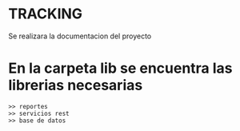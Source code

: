 # TRACKING 
Se realizara la documentacion del proyecto
# En la carpeta lib se encuentra las librerias necesarias
```
>> reportes
>> servicios rest
>> base de datos
```
